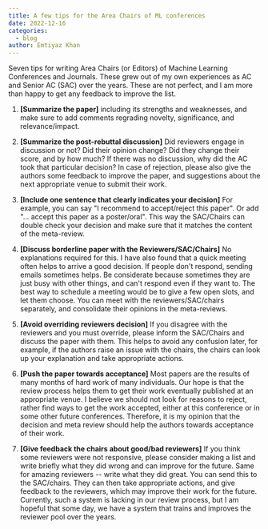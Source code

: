 ```yaml
---
title: A few tips for the Area Chairs of ML conferences
date: 2022-12-16
categories:
  - blog
author: Emtiyaz Khan
---
```


Seven tips for writing Area Chairs (or Editors) of Machine Learning Conferences and Journals. These grew out of my own experiences as AC and Senior AC (SAC) over the years. These are not perfect, and I am more than happy to get any feedback to improve the list.
1. <b>[Summarize the paper]</b>
including its strengths and weaknesses, and make sure to add comments regrading novelty, significance, and relevance/impact.

2. <b>[Summarize the post-rebuttal discussion]</b>
Did reviewers engage in discussion or not? Did their opinion change? Did they change their score, and by how much? If there was no discussion, why did the AC took that particular decision? In case of rejection, please also give the authors some feedback to improve the paper, and suggestions about the next appropriate venue to submit their work.

3. <b>[Include one sentence that clearly indicates your decision]</b> For example, you can say "I recommend to accept/reject this paper". Or add "... accept this paper as a poster/oral". This way the SAC/Chairs can double check your decision and make sure that it matches the content of the meta-review.

4. <b>[Discuss borderline paper with the Reviewers/SAC/Chairs]</b> No explanations required for this. I have also found that a quick meeting often helps to arrive a good decision. If people don't respond, sending emails sometimes helps. Be considerate because sometimes they are just busy with other things, and can't respond even if they want to. The best way to schedule a meeting would be to give a few open slots, and let them choose. You can meet with the reviewers/SAC/chairs separately, and consolidate their opinions in the meta-reviews.  

5. <b>[Avoid overriding reviewers decision]</b>
If you disagree with the reviewers and you must override, please inform the SAC/Chairs and discuss the paper with them. This helps to avoid any confusion later, for example, if the authors raise an issue with the chairs, the chairs can look up your explanation and take appropriate actions.

6. <b>[Push the paper towards acceptance]</b>
Most papers are the results of many months of hard work of many individuals. Our hope is that the review process helps them to get their work eventually published at an appropriate venue. I believe we should not look for reasons to reject, rather find ways to get the work accepted, either at this conference or in some other future conferences. Therefore, it is my opinion that the decision and meta review should help the authors towards acceptance of their work.

7. <b>[Give feedback the chairs about good/bad reviewers]</b>
If you think some reviewers were not responsive, please consider making a list and write briefly what they did wrong and can improve for the future. Same for amazing reviewers -- write what they did great. You can send this to the SAC/chairs. They can then take appropriate actions, and give feedback to the reviewers, which may improve their work for the future. Currently, such a system is lacking in our review process, but I am hopeful that some day, we have a system that trains and improves the reviewer pool over the years.



